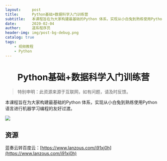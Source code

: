 ```yaml
---
layout:     post
title:      Python基础+数据科学入门训练营
subtitle:   本课程旨在为大家构建最基础的Python 体系，实现从小白兔到熟练使用Python 语言进行机器学习编程的友好过渡。
date:       2020-02-04
author:     道系程序员
header-img: img/post-bg-debug.png
catalog: true
tags:
    - 视频教程
    - Python
---
```

# <center>Python基础+数据科学入门训练营</center>


> 特别申明：此资源来源于互联网，如有问题，请及时反馈。　

本课程旨在为大家构建最基础的Python 体系，实现从小白兔到熟练使用Python 语言进行机器学习编程的友好过渡。

![](http://wechatapppro-1252524126.file.myqcloud.com/appuaAoe86p4947/image/ueditor/67392800_1574995638.jpg)

## 资源

蓝奏云转百度云：[https://www.lanzous.com/i91xj0h](https://www.lanzous.com/i91xj0h)

